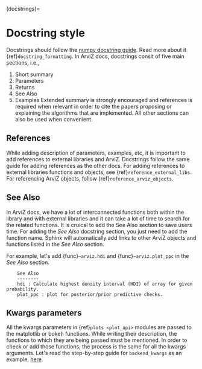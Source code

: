 (docstrings)=
# Docstring style

Docstrings should follow the
[numpy docstring guide](https://numpydoc.readthedocs.io/en/latest/format.html). Read more about it {ref}`docstring_formatting`.
In ArviZ docs, docstrings consit of five main sections, i.e.,
1. Short summary
2. Parameters
3. Returns
4. See Also
5. Examples
Extended summary is strongly encouraged and references is required when relevant in order to cite the papers proposing or explaining the algorithms that are implemented. All other sections can also be used when convenient.

## References
While adding description of parameters, examples, etc, it is important to add references to external libraries and ArviZ.
Docstrings follow the same guide for adding references as the other docs.
For adding references to external libraries functions and objects, see {ref}`reference_external_libs`. For referencing ArviZ objects, follow {ref}`reference_arviz_objects`.

## See Also
In ArviZ docs, we have a lot of interconnected functions both within the library and with external libraries and it can take a lot of time to search for the related functions. It is cruical to add the See Also section to save users time.
For adding the _See Also_ docstring section, you just need to add the function name. Sphinx will
automatically add links to other ArviZ objects and functions listed in the _See Also_
section.

For example, let's add {func}`~arviz.hdi` and {func}`~arviz.plot_ppc` in the _See Also_ section.

```
    See Also
    --------
    hdi : Calculate highest density interval (HDI) of array for given probability.
    plot_ppc : plot for posterior/prior predictive checks.
```

## Kwargs parameters
All the kwargs parameters in {ref}`plots <plot_api>` modules are passed to the matplotlib or bokeh functions. While writing their description, the functions to which they are being passed must be mentioned. In order to check or add those functions, the process is the same for all the kwargs arguments. Let's read the step-by-step guide for `backend_kwargs` as an example, [here](https://github.com/arviz-devs/arviz/wiki/ArviZ-Hacktoberfest-2021).
